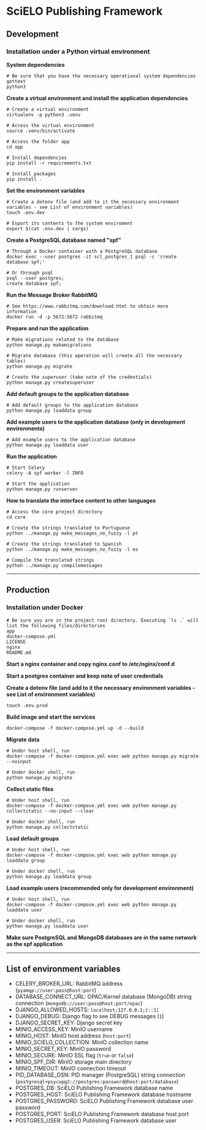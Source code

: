 # SciELO Publishing Framework

## Development

### Installation under a Python virtual environment

__System dependencies__

```shell
# Be sure that you have the necessary operational system dependencies
gettext
python3
```

__Create a virtual environment and install the application dependencies__

```shell
# Create a virtual environment
virtualenv -p python3 .venv

# Access the virtual environment
source .venv/bin/activate

# Access the folder app
cd app

# Install dependencies
pip install -r requirements.txt

# Install packages
pip install .
```

__Set the environment variables__

```shell
# Create a dotenv file (and add to it the necessary environment variables - see List of environment variables)
touch .env.dev

# Export its contents to the system enviroment
export $(cat .env.dev | xargs)
```

__Create a PostgreSQL database named "spf"__

```shell
# Through a Docker container with a PostgreSQL database
docker exec --user postgres -it scl_postgres_1 psql -c 'create database spf;'

# Or through psql
psql --user postgres;
create database spf;
```

__Run the Message Broker RabbitMQ__
```shell
# See https://www.rabbitmq.com/download.html to obtain more information
docker run -d -p 5672:5672 rabbitmq
```

__Prepare and run the application__

```shell
# Make migrations related to the database
python manage.py makemigrations

# Migrate database (this operation will create all the necessary tables)
python manage.py migrate

# Create the superuser (take note of the credentials)
python manage.py createsuperuser
```

__Add default groups to the application database__

```shell
# Add default groups to the application database
python manage.py loaddata group
```

__Add example users to the application database (only in development environments)__

```shell
# Add example users to the application database
python manage.py loaddata user
```

__Run the application__

```shell
# Start Celery
celery -A spf worker -l INFO

# Start the application
python manage.py runserver
```

__How to translate the interface content to other languages__

```shell
# Access the core project directory
cd core

# Create the strings translated to Portuguese
python ../manage.py make_messages_no_fuzzy -l pt

# Create the strings translated to Spanish
python ../manage.py make_messages_no_fuzzy -l es

# Compile the translated strings
python ../manage.py compilemessages
```


---

## Production

### Installation under Docker

```shell
# Be sure you are in the project root directory. Executing `ls .` will list the following files/directories
app
docker-compose.yml
LICENSE
nginx
README.md
```

__Start a nginx container and copy nginx.conf to /etc/nginx/conf.d__

__Start a postgres container and keep note of user credentials__

__Create a dotenv file (and add to it the necessary environment variables - see List of environment variables)__

```shell
touch .env.prod
```

__Build image and start the services__

```shell
docker-compose -f docker-compose.yml up -d --build
```

__Migrate data__

```shell
# Under host shell, run
docker-compose -f docker-compose.yml exec web python manage.py migrate --noinput

# Under docker shell, run
python manage.py migrate
```

__Collect static files__

```shell
# Under host shell, run
docker-compose -f docker-compose.yml exec web python manage.py collectstatic --no-input --clear

# Under docker shell, run
python manage.py collectstatic
```

__Load default groups__

```shell
# Under host shell, run
docker-compose -f docker-compose.yml exec web python manage.py loaddata group

# Under docker shell, run
python manage.py loaddata group
```

__Load example users (recommended only for development environment)__

```shell
# Under host shell, run
docker-compose -f docker-compose.yml exec web python manage.py loaddata user

# Under docker shell, run
python manage.py loaddata user
```

__Make sure PostgreSQL and MongoDB databases are in the same network as the spf application__


---

## List of environment variables

- CELERY_BROKER_URL: RabbitMQ address (`pyamqp://user:pass@host:port`)
- DATABASE_CONNECT_URL: OPAC/Kernel database (MongoDB) string connection (`mongodb://user:pass@host:port/opac`)
- DJANGO_ALLOWED_HOSTS: `localhost;127.0.0.1;[::1]`
- DJANGO_DEBUG: Django flag to see DEBUG messages (`1`)
- DJANGO_SECRET_KEY: Django secret key
- MINIO_ACCESS_KEY: MinIO username
- MINIO_HOST: MinIO host address (`host:port`)
- MINIO_SCIELO_COLLECTION: MinIO collection name
- MINIO_SECRET_KEY: MinIO password
- MINIO_SECURE: MinIO SSL flag (`true` or `false`)
- MINIO_SPF_DIR: MinIO storage main directory
- MINIO_TIMEOUT: MinIO connection timeout
- PID_DATABASE_DSN: PID manager (PostgreSQL) string connection (`postgresql+psycopg2://postgres:password@host:port/database`)
- POSTGRES_DB: SciELO Publishing Framework database name
- POSTGRES_HOST: SciELO Publishing Framework database hostname
- POSTGRES_PASSWORD: SciELO Publishing Framework database user password
- POSTGRES_PORT: SciELO Publishing Framework database host port
- POSTGRES_USER: SciELO Publishing Framework database user
